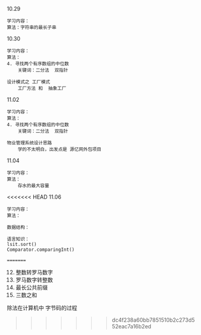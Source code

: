 10.29

```
学习内容：
算法：字符串的最长子串
```

10.30

```
学习内容：
算法：
4. 寻找两个有序数组的中位数
	关键词：二分法  双指针
	
设计模式之 工厂模式
	工厂方法 和  抽象工厂
```

11.02

```
学习内容：
算法：
4. 寻找两个有序数组的中位数
	关键词：二分法  双指针

物业管理系统设计思路
	学的不太明白，出发点是 源亿网外包项目
```

11.04

```
学习内容：
算法：
	存水的最大容量
```

<<<<<<< HEAD
11.06

```
学习内容：
算法：

数据结构：

语言知识：
lsit.sort()
Comparator.comparingInt()

=======
```
12. 整数转罗马数字
13. 罗马数字转整数
14. 最长公共前缀
15. 三数之和


除法在计算机中   字节码的过程
>>>>>>> dc4f238a60bb7851510b2c273d552eac7a16b2ed
```

